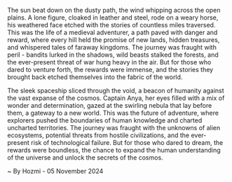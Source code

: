 
The sun beat down on the dusty path, the wind whipping across the open plains. A lone figure, cloaked in leather and steel, rode on a weary horse, his weathered face etched with the stories of countless miles traversed. This was the life of a medieval adventurer, a path paved with danger and reward, where every hill held the promise of new lands, hidden treasures, and whispered tales of faraway kingdoms. The journey was fraught with peril - bandits lurked in the shadows, wild beasts stalked the forests, and the ever-present threat of war hung heavy in the air. But for those who dared to venture forth, the rewards were immense, and the stories they brought back etched themselves into the fabric of the world.

The sleek spaceship sliced through the void, a beacon of humanity against the vast expanse of the cosmos. Captain Anya, her eyes filled with a mix of wonder and determination, gazed at the swirling nebula that lay before them, a gateway to a new world. This was the future of adventure, where explorers pushed the boundaries of human knowledge and charted uncharted territories. The journey was fraught with the unknowns of alien ecosystems, potential threats from hostile civilizations, and the ever-present risk of technological failure. But for those who dared to dream, the rewards were boundless, the chance to expand the human understanding of the universe and unlock the secrets of the cosmos. 

~ By Hozmi - 05 November 2024
